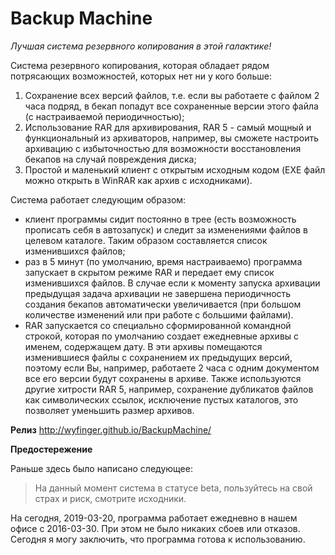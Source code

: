 ﻿# Backup Machine #
*Лучшая система резервного копирования в этой галактике!* 

Система резервного копирования, которая обладает рядом потрясающих возможностей, которых нет ни у кого больше:
1. Сохранение всех версий файлов, т.е. если вы работаете с файлом 2 часа подряд, в бекап попадут все сохраненные версии этого файла (с настраиваемой периодичностью); 
2. Использование RAR для архивирования, RAR 5 - самый мощный и функциональный из архиваторов, например, вы сможете настроить архивацию с избыточностью для возможности восстановления бекапов на случай повреждения диска;
3. Простой и маленький клиент с открытым исходным кодом (EXE файл можно открыть в WinRAR как архив с исходниками).

Система работает следующим образом:
- клиент программы сидит постоянно в трее (есть возможность прописать себя в автозапуск) и следит за изменениями файлов в целевом каталоге. Таким образом составляется список изменившихся файлов;
- раз в 5 минут (по умолчанию, время настраиваемо) программа запускает в скрытом режиме RAR и передает ему список изменившихся файлов. В случае если к моменту запуска архивации предыдущая задача архивации не завершена периодичность создания бекапов автоматически увеличивается (при большом количестве изменений или при работе с большими файлами).
- RAR запускается со специально сформированной командной строкой, которая по умолчанию создает ежедневные архивы с именем, содержащем дату. В эти архивы помещаются изменившиеся файлы с сохранением их предыдущих версий, поэтому если Вы, например, работаете 2 часа с одним документом все его версии будут сохранены в архиве. Также используются другие хитрости RAR 5, например, сохранение дубликатов файлов как символических ссылок, исключение пустых каталогов, это позволяет уменьшить размер архивов.

**Релиз**
http://wyfinger.github.io/BackupMachine/

**Предостережение**

Раньше здесь было написано следующее:
> На данный момент система в статусе beta, пользуйтесь на свой страх и риск, смотрите исходники.

На сегодня, 2019-03-20, программа работает ежедневно в нашем офисе с 2016-03-30. При этом не было никаких сбоев или отказов. Сегодня я могу заключить, что программа готова к использованию.
